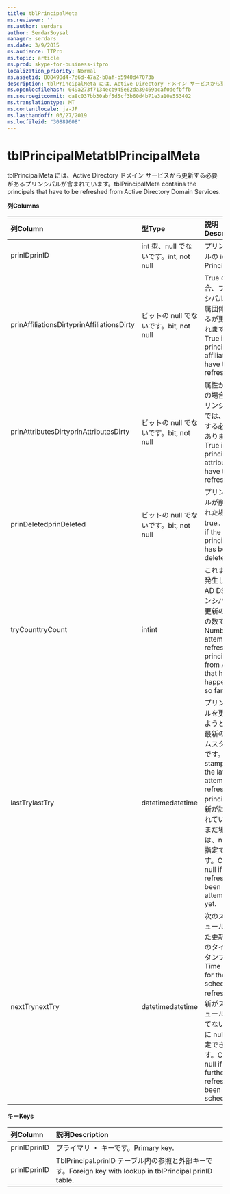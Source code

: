 ```yaml
---
title: tblPrincipalMeta
ms.reviewer: ''
ms.author: serdars
author: SerdarSoysal
manager: serdars
ms.date: 3/9/2015
ms.audience: ITPro
ms.topic: article
ms.prod: skype-for-business-itpro
localization_priority: Normal
ms.assetid: 808490d4-7d6d-47a2-b8af-b5940d47073b
description: tblPrincipalMeta には、Active Directory ドメイン サービスから更新する必要があるプリンシパルが含まれています。
ms.openlocfilehash: 049a273f7134ecb945e62da39469bcaf0defbffb
ms.sourcegitcommit: da8c037bb30abf5d5cf3b60d4b71e3a10e553402
ms.translationtype: MT
ms.contentlocale: ja-JP
ms.lasthandoff: 03/27/2019
ms.locfileid: "30889608"
---
```

# <a name="tblprincipalmeta"></a><span data-ttu-id="86768-103">tblPrincipalMeta</span><span class="sxs-lookup"><span data-stu-id="86768-103">tblPrincipalMeta</span></span>
 
<span data-ttu-id="86768-104">tblPrincipalMeta には、Active Directory ドメイン サービスから更新する必要があるプリンシパルが含まれています。</span><span class="sxs-lookup"><span data-stu-id="86768-104">tblPrincipalMeta contains the principals that have to be refreshed from Active Directory Domain Services.</span></span>
  
<span data-ttu-id="86768-105">**列**</span><span class="sxs-lookup"><span data-stu-id="86768-105">**Columns**</span></span>

|<span data-ttu-id="86768-106">**列**</span><span class="sxs-lookup"><span data-stu-id="86768-106">**Column**</span></span>|<span data-ttu-id="86768-107">**型**</span><span class="sxs-lookup"><span data-stu-id="86768-107">**Type**</span></span>|<span data-ttu-id="86768-108">**説明**</span><span class="sxs-lookup"><span data-stu-id="86768-108">**Description**</span></span>|
|:-----|:-----|:-----|
|<span data-ttu-id="86768-109">prinID</span><span class="sxs-lookup"><span data-stu-id="86768-109">prinID</span></span>  <br/> |<span data-ttu-id="86768-110">int 型、null でないです。</span><span class="sxs-lookup"><span data-stu-id="86768-110">int, not null</span></span>  <br/> |<span data-ttu-id="86768-111">プリンシパルの id。</span><span class="sxs-lookup"><span data-stu-id="86768-111">Principal ID.</span></span>  <br/> |
|<span data-ttu-id="86768-112">prinAffiliationsDirty</span><span class="sxs-lookup"><span data-stu-id="86768-112">prinAffiliationsDirty</span></span>  <br/> |<span data-ttu-id="86768-113">ビットの null でないです。</span><span class="sxs-lookup"><span data-stu-id="86768-113">bit, not null</span></span>  <br/> |<span data-ttu-id="86768-114">True の場合、プリンシパルの所属団体があるが更新されます。</span><span class="sxs-lookup"><span data-stu-id="86768-114">True if principal affiliations have to be refreshed.</span></span>  <br/> |
|<span data-ttu-id="86768-115">prinAttributesDirty</span><span class="sxs-lookup"><span data-stu-id="86768-115">prinAttributesDirty</span></span>  <br/> |<span data-ttu-id="86768-116">ビットの null でないです。</span><span class="sxs-lookup"><span data-stu-id="86768-116">bit, not null</span></span>  <br/> |<span data-ttu-id="86768-117">属性が true の場合、プリンシパルでは、更新する必要があります。</span><span class="sxs-lookup"><span data-stu-id="86768-117">True if principal attributes have to be refreshed.</span></span>  <br/> |
|<span data-ttu-id="86768-118">prinDeleted</span><span class="sxs-lookup"><span data-stu-id="86768-118">prinDeleted</span></span>  <br/> |<span data-ttu-id="86768-119">ビットの null でないです。</span><span class="sxs-lookup"><span data-stu-id="86768-119">bit, not null</span></span>  <br/> |<span data-ttu-id="86768-120">プリンシパルが削除された場合は true。</span><span class="sxs-lookup"><span data-stu-id="86768-120">True if the principal has been deleted.</span></span>  <br/> |
|<span data-ttu-id="86768-121">tryCount</span><span class="sxs-lookup"><span data-stu-id="86768-121">tryCount</span></span>  <br/> |<span data-ttu-id="86768-122">int</span><span class="sxs-lookup"><span data-stu-id="86768-122">int</span></span>  <br/> |<span data-ttu-id="86768-123">これまでに発生した AD DS プリンシパルの更新の試行の数です。</span><span class="sxs-lookup"><span data-stu-id="86768-123">Number of attempts to refresh the principal from AD DS that have happened so far.</span></span>  <br/> |
|<span data-ttu-id="86768-124">lastTry</span><span class="sxs-lookup"><span data-stu-id="86768-124">lastTry</span></span>  <br/> |<span data-ttu-id="86768-125">datetime</span><span class="sxs-lookup"><span data-stu-id="86768-125">datetime</span></span>  <br/> |<span data-ttu-id="86768-126">プリンシパルを更新しようとして最新のタイムスタンプです。</span><span class="sxs-lookup"><span data-stu-id="86768-126">Time stamp from the latest attempt to refresh the principal.</span></span> <span data-ttu-id="86768-127">更新が試行されていないまだ場合は、null を指定できます。</span><span class="sxs-lookup"><span data-stu-id="86768-127">Can be null if no refresh has been attempted yet.</span></span>  <br/> |
|<span data-ttu-id="86768-128">nextTry</span><span class="sxs-lookup"><span data-stu-id="86768-128">nextTry</span></span>  <br/> |<span data-ttu-id="86768-129">datetime</span><span class="sxs-lookup"><span data-stu-id="86768-129">datetime</span></span>  <br/> |<span data-ttu-id="86768-130">次のスケジュールされた更新時刻のタイムスタンプ。</span><span class="sxs-lookup"><span data-stu-id="86768-130">Time stamp for the next scheduled refresh.</span></span> <span data-ttu-id="86768-131">更新がスケジュールされてない場合に null を指定できます。</span><span class="sxs-lookup"><span data-stu-id="86768-131">Can be null if no further refresh has been scheduled.</span></span>  <br/> |
   
<span data-ttu-id="86768-132">**キー**</span><span class="sxs-lookup"><span data-stu-id="86768-132">**Keys**</span></span>

|<span data-ttu-id="86768-133">**列**</span><span class="sxs-lookup"><span data-stu-id="86768-133">**Column**</span></span>|<span data-ttu-id="86768-134">**説明**</span><span class="sxs-lookup"><span data-stu-id="86768-134">**Description**</span></span>|
|:-----|:-----|
|<span data-ttu-id="86768-135">prinID</span><span class="sxs-lookup"><span data-stu-id="86768-135">prinID</span></span>  <br/> |<span data-ttu-id="86768-136">プライマリ ・ キーです。</span><span class="sxs-lookup"><span data-stu-id="86768-136">Primary key.</span></span>  <br/> |
|<span data-ttu-id="86768-137">prinID</span><span class="sxs-lookup"><span data-stu-id="86768-137">prinID</span></span>  <br/> |<span data-ttu-id="86768-138">TblPrincipal.prinID テーブル内の参照と外部キーです。</span><span class="sxs-lookup"><span data-stu-id="86768-138">Foreign key with lookup in tblPrincipal.prinID table.</span></span>  <br/> |
   

